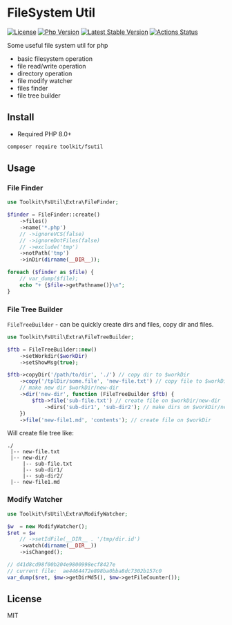 # FileSystem Util

[![License](https://img.shields.io/packagist/l/toolkit/fsutil.svg?style=flat-square)](LICENSE)
[![Php Version](https://img.shields.io/badge/php-%3E=8.0-brightgreen.svg?maxAge=2592000)](https://packagist.org/packages/toolkit/fsutil)
[![Latest Stable Version](http://img.shields.io/packagist/v/toolkit/fsutil.svg)](https://packagist.org/packages/toolkit/fsutil)
[![Actions Status](https://github.com/php-toolkit/fsutil/workflows/Unit-tests/badge.svg)](https://github.com/php-toolkit/fsutil/actions)

Some useful file system util for php

- basic filesystem operation
- file read/write operation
- directory operation
- file modify watcher
- files finder
- file tree builder

## Install

- Required PHP 8.0+

```bash
composer require toolkit/fsutil
```

## Usage

### File Finder

```php
use Toolkit\FsUtil\Extra\FileFinder;

$finder = FileFinder::create()
    ->files()
    ->name('*.php')
    // ->ignoreVCS(false)
    // ->ignoreDotFiles(false)
    // ->exclude('tmp')
    ->notPath('tmp')
    ->inDir(dirname(__DIR__));

foreach ($finder as $file) {
    // var_dump($file);
    echo "+ {$file->getPathname()}\n";
}
```

### File Tree Builder

`FileTreeBuilder` - can be quickly create dirs and files, copy dir and files.

```php
use Toolkit\FsUtil\Extra\FileTreeBuilder;

$ftb = FileTreeBuilder::new()
    ->setWorkdir($workDir)
    ->setShowMsg(true);

$ftb->copyDir('/path/to/dir', './') // copy dir to $workDir
    ->copy('/tplDir/some.file', 'new-file.txt') // copy file to $workDir/new-file.txt
    // make new dir $workDir/new-dir
    ->dir('new-dir', function (FileTreeBuilder $ftb) {
        $ftb->file('sub-file.txt') // create file on $workDir/new-dir
            ->dirs('sub-dir1', 'sub-dir2'); // make dirs on $workDir/new-dir
    })
    ->file('new-file1.md', 'contents'); // create file on $workDir
```

Will create file tree like:

```text
./
 |-- new-file.txt
 |-- new-dir/
     |-- sub-file.txt
     |-- sub-dir1/
     |-- sub-dir2/
 |-- new-file1.md
```

### Modify Watcher

```php
use Toolkit\FsUtil\Extra\ModifyWatcher;

$w  = new ModifyWatcher();
$ret = $w
    // ->setIdFile(__DIR__ . '/tmp/dir.id')
    ->watch(dirname(__DIR__))
    ->isChanged();

// d41d8cd98f00b204e9800998ecf8427e
// current file:  ae4464472e898ba0bba8dc7302b157c0
var_dump($ret, $mw->getDirMd5(), $mw->getFileCounter());
```

## License

MIT

